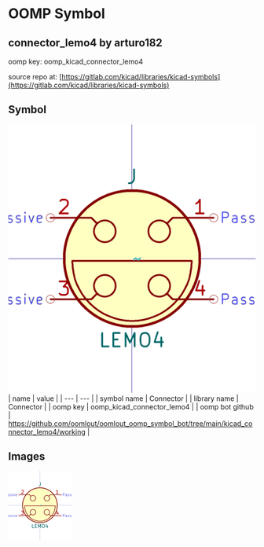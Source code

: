 # OOMP Symbol  
## connector_lemo4  by arturo182  
  
oomp key: oomp_kicad_connector_lemo4  
  
source repo at: [https://gitlab.com/kicad/libraries/kicad-symbols](https://gitlab.com/kicad/libraries/kicad-symbols)  
## Symbol  
  
[![working.png](working_600.png)](working.png)  
| name | value | 
| --- | --- | 
| symbol name | Connector | 
| library name | Connector | 
| oomp key | oomp_kicad_connector_lemo4 | 
| oomp bot github | https://github.com/oomlout/oomlout_oomp_symbol_bot/tree/main/kicad_connector_lemo4/working | 
## Images  
  
[![working.png](working_140.png)](working.png)  
